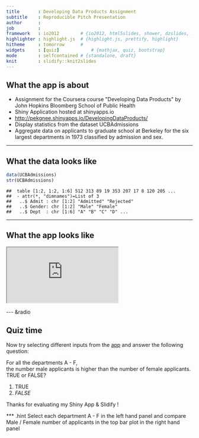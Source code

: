 ```yaml
---
title       : Developing Data Products Assignment
subtitle    : Reproducible Pitch Presentation
author      : 
job         : 
framework   : io2012        # {io2012, html5slides, shower, dzslides, ...}
highlighter : highlight.js  # {highlight.js, prettify, highlight}
hitheme     : tomorrow      # 
widgets     : [quiz]            # {mathjax, quiz, bootstrap}
mode        : selfcontained # {standalone, draft}
knit        : slidify::knit2slides
---
```


## What the app is about
- Assignment for the Coursera course "Developing Data Products" by John Hopkins Bloomberg School of Public Health
- Shiny Application hosted at shinyapps.io 
- http://pekgnee.shinyapps.io/DevelopingDataProducts/
- Display statistics from the dataset UCBAdmissions
- Aggregate data on applicants to graduate school at Berkeley for the six largest departments in 1973 classified by admission and sex.

---

## What the data looks like

```r
data(UCBAdmissions)
str(UCBAdmissions)
```

```
##  table [1:2, 1:2, 1:6] 512 313 89 19 353 207 17 8 120 205 ...
##  - attr(*, "dimnames")=List of 3
##   ..$ Admit : chr [1:2] "Admitted" "Rejected"
##   ..$ Gender: chr [1:2] "Male" "Female"
##   ..$ Dept  : chr [1:6] "A" "B" "C" "D" ...
```

---

## What the app looks like
<iframe src = 'http://pekgnee.shinyapps.io/DevelopingDataProducts/'></iframe>

--- &radio

## Quiz time
Now try selecting different inputs from the [app](http://pekgnee.shinyapps.io/DevelopingDataProducts/) and answer the following question:  
  
For all the departments A - F,  
the number male applicants is higher than the number of female applicants.  
TRUE or FALSE?

1. TRUE
2. _FALSE_

Thanks for evaluating my Shiny App & Slidify !

*** .hint 
Select each department A - F in the left hand panel and compare Male / Female number of applicants in the top bar plot in the right hand panel
